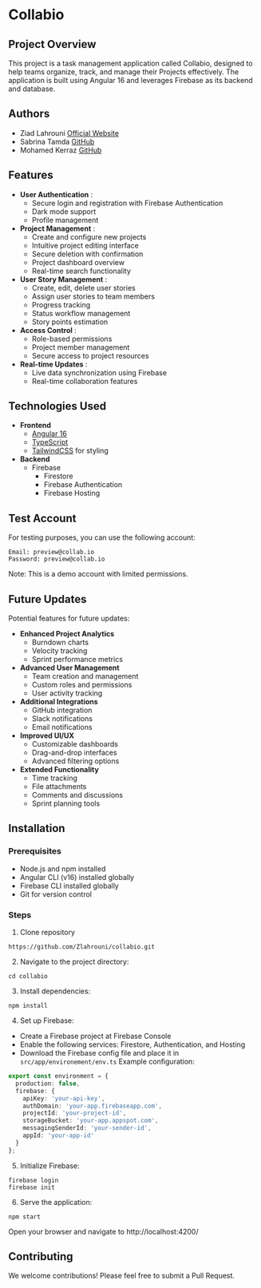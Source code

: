 # Collabio
## Project Overview
This project is a task management application called Collabio, designed to help teams organize, track, and manage their Projects effectively. The application is built using Angular 16 and leverages Firebase as its backend and database.

## Authors
- Ziad Lahrouni [Official Website](https://ziadlahrouni.com)
- Sabrina Tamda  [GitHub](https://github.com/tamdasab)
- Mohamed Kerraz [GitHub](https://github.com/mohamedkerraz)

## Features
- **User Authentication** :
  - Secure login and registration with Firebase Authentication
  - Dark mode support
  - Profile management
- **Project Management** :
  - Create and configure new projects
  - Intuitive project editing interface
  - Secure deletion with confirmation
  - Project dashboard overview
  - Real-time search functionality
- **User Story Management** :
  - Create, edit, delete user stories
  - Assign user stories to team members
  - Progress tracking
  - Status workflow management
  - Story points estimation
- **Access Control** :
  - Role-based permissions
  - Project member management
  - Secure access to project resources
- **Real-time Updates** :
  - Live data synchronization using Firebase
  - Real-time collaboration features

## Technologies Used
- **Frontend**
  - [Angular 16](https://v16.angular.io/guide/setup-local)
  - [TypeScript](https://www.typescriptlang.org/)
  - [TailwindCSS](https://tailwindcss.com/) for styling
- **Backend**
  - Firebase
    - Firestore
    - Firebase Authentication
    - Firebase Hosting

## Test Account
For testing purposes, you can use the following account:
```
Email: preview@collab.io
Password: preview@collab.io
```
Note: This is a demo account with limited permissions.

## Future Updates
Potential features for future updates:
- **Enhanced Project Analytics**
  - Burndown charts
  - Velocity tracking
  - Sprint performance metrics
- **Advanced User Management**
  - Team creation and management
  - Custom roles and permissions
  - User activity tracking
- **Additional Integrations**
  - GitHub integration
  - Slack notifications
  - Email notifications
- **Improved UI/UX**
  - Customizable dashboards
  - Drag-and-drop interfaces
  - Advanced filtering options
- **Extended Functionality**
  - Time tracking
  - File attachments
  - Comments and discussions
  - Sprint planning tools

## Installation
### Prerequisites
- Node.js and npm installed
- Angular CLI (v16) installed globally
- Firebase CLI installed globally
- Git for version control

### Steps
1. Clone repository
```
https://github.com/Zlahrouni/collabio.git
```

2. Navigate to the project directory:
```
cd collabio
```

3. Install dependencies:
```
npm install
```

4. Set up Firebase:
- Create a Firebase project at Firebase Console
- Enable the following services: Firestore, Authentication, and Hosting
- Download the Firebase config file and place it in `src/app/environement/env.ts`
Example configuration:
```typescript
export const environment = {
  production: false,
  firebase: {
    apiKey: 'your-api-key',
    authDomain: 'your-app.firebaseapp.com',
    projectId: 'your-project-id',
    storageBucket: 'your-app.appspot.com',
    messagingSenderId: 'your-sender-id',
    appId: 'your-app-id'
  }
};
```

5. Initialize Firebase:
```
firebase login
firebase init
```

6. Serve the application:
```
npm start
```

Open your browser and navigate to http://localhost:4200/

## Contributing
We welcome contributions! Please feel free to submit a Pull Request.

